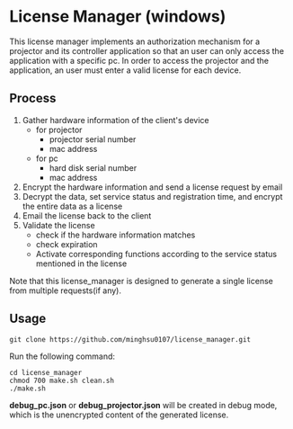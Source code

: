 # License Manager (windows)

This license manager implements an authorization mechanism for a projector and its controller application so that an user can only access the application with a specific pc. In order to access the projector and the application, an user must enter a valid license for each device.

## Process ##

1. Gather hardware information of the client's device
    - for projector
        - projector serial number
        - mac address
    - for pc
        - hard disk serial number
        - mac address
2. Encrypt the hardware information and send a license request by email
3. Decrypt the data, set service status and registration time, and encrypt the entire data as a license
4. Email the license back to the client
4. Validate the license
    - check if the hardware information matches
    - check expiration
    - Activate corresponding functions according to the service status mentioned in the license

Note that this license_manager is designed to generate a single license from multiple requests(if any).

## Usage ##

```shell=
git clone https://github.com/minghsu0107/license_manager.git
```

Run the following command:

```shell=
cd license_manager
chmod 700 make.sh clean.sh
./make.sh 
```

**debug_pc.json** or **debug_projector.json** will be created in debug mode, which is the unencrypted content of the generated license.
